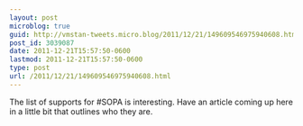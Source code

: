 ```yaml
---
layout: post
microblog: true
guid: http://vmstan-tweets.micro.blog/2011/12/21/149609546975940608.html
post_id: 3039087
date: 2011-12-21T15:57:50-0600
lastmod: 2011-12-21T15:57:50-0600
type: post
url: /2011/12/21/149609546975940608.html
---
```

The list of supports for #SOPA is interesting. Have an article coming up here in a little bit that outlines who they are.
